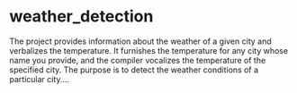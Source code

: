 # weather_detection

The project provides information about the weather of a given city and verbalizes the temperature. It furnishes the temperature for any city whose name you provide, and the compiler vocalizes the temperature of the specified city. The purpose is to detect the weather conditions of a particular city....








